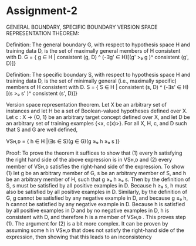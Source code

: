 # Assignment-2
GENERAL BOUNDARY, SPECIFIC BOUNDARY VERSION SPACE REPRESENTATION THEOREM:

Definition: The general boundary G, with respect to hypothesis space H and training data D, is the set of maximally general members of H consistent with D. G = { g ∈ H | consistent (g, D) ^ (-∃g' ∈ H)[(g' >₉ g )^ consistent (g', D)]}

Definition: The specific boundary S, with respect to hypothesis space H and training data D, is the set of minimally general (i.e., maximally specific) members of H consistent with D. S = { S ∈ H | consistent (s, D) ^ (-∃s' ∈ H)[(s >₉ s' )^ consistent (s', D)]}

Version space representation theorem. Let X be an arbitrary set of instances and let H be a set of Boolean-valued hypotheses defined over X. Let c : X → {O, 1} be an arbitrary target concept defined over X, and let D be an arbitrary set of training examples {<x, c(x)>}. For all X, H, c, and D such that S and G are well defined,

VSʜ,ᴅ = { h ∈ H |(∃s ∈ S)(g ∈ G)(g ≥₉ h ≥₉ s )}

Proof: To prove the theorem it suffices to show that (1) every h satisfying the right hand side of the above expression is in VSʜ,ᴅ and (2) every member of VSʜ,ᴅ satisfies the right-hand side of the expression. To show (1) let g be an arbitrary member of G, s be an arbitrary member of S, and h be an arbitrary member of H, such that g ≥₉ h ≥₉ s. Then by the definition of S, s must be satisfied by all positive examples in D. Because h ≥₉ s, h must also be satisfied by all positive examples in D. Similarly, by the definition of G, g cannot be satisfied by any negative example in D, and because g ≥₉ h, h cannot be satisfied by any negative example in D. Because h is satisfied by all positive examples in D and by no negative examples in D, h is consistent with D, and therefore h is a member of VSʜ,ᴅ . This proves step (1). The argument for (2) is a bit more complex. It can be proven by assuming some h in VSʜ,ᴅ that does not satisfy the right-hand side of the expression, then showing that this leads to an inconsistency
